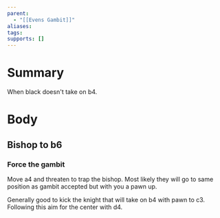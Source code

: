 ```yaml
---
parent:
  - "[[Evens Gambit]]"
aliases: 
tags: 
supports: []
---
```

# Summary 
When black doesn't take on b4.
# Body
## Bishop to b6
### Force the gambit
Move a4 and threaten to trap the bishop. Most likely they will go to same position as gambit accepted but with you a pawn up.

Generally good to kick the knight that will take on b4 with pawn to c3. Following this aim for the center with d4.